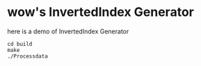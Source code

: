 # wow's InvertedIndex Generator

here is a demo of InvertedIndex Generator

```shell
cd build
make
./Processdata
```